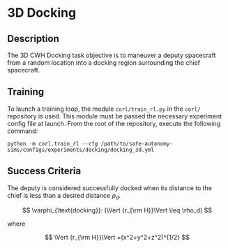 # 3D Docking

## Description

The 3D CWH Docking task objective is to maneuver a deputy
spacecraft from a random location into a docking region
surrounding the chief spacecraft.

## Training

To launch a training loop, the module `corl/train_rl.py` in the `corl/` repository
is used. This module must be passed the necessary experiment config file at launch.
From the root of the repository, execute the following command:

```commandline
python -m corl.train_rl --cfg /path/to/safe-autonomy-sims/configs/experiments/docking/docking_3d.yml
```

## Success Criteria

The deputy is considered successfully docked when its distance to the chief is less than a desired distance $\rho_d$.  

$$
\varphi_{\text{docking}}: (\Vert {r_{\rm H}}\Vert \leq  \rho_d)
$$

where

$$
\Vert {r_{\rm H}}\Vert =(x^2+y^2+z^2)^{1/2}
$$
